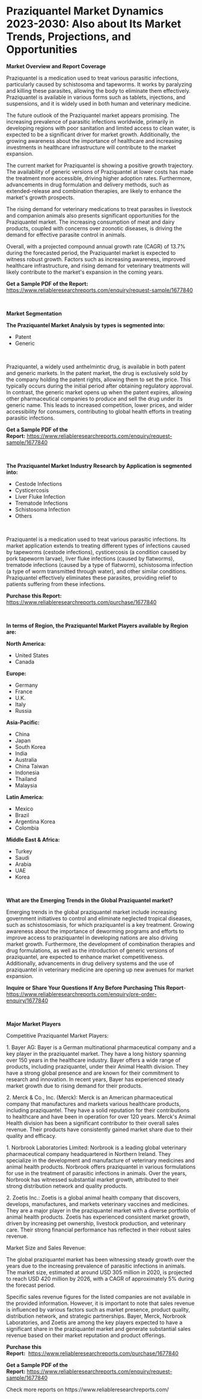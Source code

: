 <p><h1>Praziquantel Market Dynamics 2023-2030: Also about Its Market Trends, Projections, and Opportunities</h1></p><p><strong>Market Overview and Report Coverage</strong></p>
<p><p>Praziquantel is a medication used to treat various parasitic infections, particularly caused by schistosoma and tapeworms. It works by paralyzing and killing these parasites, allowing the body to eliminate them effectively. Praziquantel is available in various forms such as tablets, injections, and suspensions, and it is widely used in both human and veterinary medicine.</p><p>The future outlook of the Praziquantel market appears promising. The increasing prevalence of parasitic infections worldwide, primarily in developing regions with poor sanitation and limited access to clean water, is expected to be a significant driver for market growth. Additionally, the growing awareness about the importance of healthcare and increasing investments in healthcare infrastructure will contribute to the market expansion.</p><p>The current market for Praziquantel is showing a positive growth trajectory. The availability of generic versions of Praziquantel at lower costs has made the treatment more accessible, driving higher adoption rates. Furthermore, advancements in drug formulation and delivery methods, such as extended-release and combination therapies, are likely to enhance the market's growth prospects.</p><p>The rising demand for veterinary medications to treat parasites in livestock and companion animals also presents significant opportunities for the Praziquantel market. The increasing consumption of meat and dairy products, coupled with concerns over zoonotic diseases, is driving the demand for effective parasite control in animals.</p><p>Overall, with a projected compound annual growth rate (CAGR) of 13.7% during the forecasted period, the Praziquantel market is expected to witness robust growth. Factors such as increasing awareness, improved healthcare infrastructure, and rising demand for veterinary treatments will likely contribute to the market's expansion in the coming years.</p></p>
<p><strong>Get a Sample PDF of the Report:</strong> <a href="https://www.reliableresearchreports.com/enquiry/request-sample/1677840">https://www.reliableresearchreports.com/enquiry/request-sample/1677840</a></p>
<p>&nbsp;</p>
<p><strong>Market Segmentation</strong></p>
<p><strong>The Praziquantel Market Analysis by types is segmented into:</strong></p>
<p><ul><li>Patent</li><li>Generic</li></ul></p>
<p>&nbsp;</p>
<p><p>Praziquantel, a widely used anthelmintic drug, is available in both patent and generic markets. In the patent market, the drug is exclusively sold by the company holding the patent rights, allowing them to set the price. This typically occurs during the initial period after obtaining regulatory approval. In contrast, the generic market opens up when the patent expires, allowing other pharmaceutical companies to produce and sell the drug under its generic name. This leads to increased competition, lower prices, and wider accessibility for consumers, contributing to global health efforts in treating parasitic infections.</p></p>
<p><strong>Get a Sample PDF of the Report:</strong>&nbsp;<a href="https://www.reliableresearchreports.com/enquiry/request-sample/1677840">https://www.reliableresearchreports.com/enquiry/request-sample/1677840</a></p>
<p>&nbsp;</p>
<p><strong>The Praziquantel Market Industry Research by Application is segmented into:</strong></p>
<p><ul><li>Cestode Infections</li><li>Cysticercosis</li><li>Liver Fluke Infection</li><li>Trematode Infections</li><li>Schistosoma Infection</li><li>Others</li></ul></p>
<p>&nbsp;</p>
<p><p>Praziquantel is a medication used to treat various parasitic infections. Its market application extends to treating different types of infections caused by tapeworms (cestode infections), cysticercosis (a condition caused by pork tapeworm larvae), liver fluke infections (caused by flatworms), trematode infections (caused by a type of flatworm), schistosoma infection (a type of worm transmitted through water), and other similar conditions. Praziquantel effectively eliminates these parasites, providing relief to patients suffering from these infections.</p></p>
<p><strong>Purchase this Report:</strong>&nbsp; <a href="https://www.reliableresearchreports.com/purchase/1677840">https://www.reliableresearchreports.com/purchase/1677840</a></p>
<p>&nbsp;</p>
<p><strong>In terms of Region, the Praziquantel Market Players available by Region are:</strong></p>
<p>
    <p> <strong> North America: </strong>
        <ul>
            <li>United States</li>
            <li>Canada</li>
        </ul>
        </p> 
    <p> <strong> Europe: </strong>
        <ul>
            <li>Germany</li>
            <li>France</li>
            <li>U.K.</li>
            <li>Italy</li>
            <li>Russia</li>
        </ul>
        </p> 
    <p> <strong> Asia-Pacific: </strong>
        <ul>
            <li>China</li>
            <li>Japan</li>
            <li>South Korea</li>
            <li>India</li>
            <li>Australia</li>
            <li>China Taiwan</li>
            <li>Indonesia</li>
            <li>Thailand</li>
            <li>Malaysia</li>
        </ul>
        </p> 
    <p> <strong> Latin America: </strong>
        <ul>
            <li>Mexico</li>
            <li>Brazil</li>
            <li>Argentina Korea</li>
            <li>Colombia</li>
        </ul>
        </p> 
    <p> <strong> Middle East & Africa: </strong>
        <ul>
            <li>Turkey</li>
            <li>Saudi</li>
            <li>Arabia</li>
            <li>UAE</li>
            <li>Korea</li>
        </ul>
    </p>
    </p>
<p>&nbsp;</p>
<p><strong>What are the Emerging Trends in the Global Praziquantel market?</strong></p>
<p><p>Emerging trends in the global praziquantel market include increasing government initiatives to control and eliminate neglected tropical diseases, such as schistosomiasis, for which praziquantel is a key treatment. Growing awareness about the importance of deworming programs and efforts to improve access to praziquantel in developing nations are also driving market growth. Furthermore, the development of combination therapies and drug formulations, as well as the introduction of generic versions of praziquantel, are expected to enhance market competitiveness. Additionally, advancements in drug delivery systems and the use of praziquantel in veterinary medicine are opening up new avenues for market expansion.</p></p>
<p><strong>Inquire or Share Your Questions If Any Before Purchasing This Report</strong>- <a href="https://www.reliableresearchreports.com/enquiry/pre-order-enquiry/1677840">https://www.reliableresearchreports.com/enquiry/pre-order-enquiry/1677840</a></p>
<p>&nbsp;</p>
<p><strong>Major Market Players</strong></p>
<p><p>Competitive Praziquantel Market Players:</p><p>1. Bayer AG: Bayer is a German multinational pharmaceutical company and a key player in the praziquantel market. They have a long history spanning over 150 years in the healthcare industry. Bayer offers a wide range of products, including praziquantel, under their Animal Health division. They have a strong global presence and are known for their commitment to research and innovation. In recent years, Bayer has experienced steady market growth due to rising demand for their products.</p><p>2. Merck & Co., Inc. (Merck): Merck is an American pharmaceutical company that manufactures and markets various healthcare products, including praziquantel. They have a solid reputation for their contributions to healthcare and have been in operation for over 120 years. Merck's Animal Health division has been a significant contributor to their overall sales revenue. Their products have consistently gained market share due to their quality and efficacy.</p><p>1. Norbrook Laboratories Limited: Norbrook is a leading global veterinary pharmaceutical company headquartered in Northern Ireland. They specialize in the development and manufacture of veterinary medicines and animal health products. Norbrook offers praziquantel in various formulations for use in the treatment of parasitic infections in animals. Over the years, Norbrook has witnessed substantial market growth, attributed to their strong distribution network and quality products.</p><p>2. Zoetis Inc.: Zoetis is a global animal health company that discovers, develops, manufactures, and markets veterinary vaccines and medicines. They are a major player in the praziquantel market with a diverse portfolio of animal health products. Zoetis has experienced consistent market growth, driven by increasing pet ownership, livestock production, and veterinary care. Their strong financial performance has reflected in their robust sales revenue.</p><p>Market Size and Sales Revenue:</p><p>The global praziquantel market has been witnessing steady growth over the years due to the increasing prevalence of parasitic infections in animals. The market size, estimated at around USD 305 million in 2020, is projected to reach USD 420 million by 2026, with a CAGR of approximately 5% during the forecast period.</p><p>Specific sales revenue figures for the listed companies are not available in the provided information. However, it is important to note that sales revenue is influenced by various factors such as market presence, product quality, distribution network, and strategic partnerships. Bayer, Merck, Norbrook Laboratories, and Zoetis are among the key players expected to have a significant share in the praziquantel market and generate substantial sales revenue based on their market reputation and product offerings.</p></p>
<p><strong>Purchase this Report:</strong>&nbsp;&nbsp;<a href="https://www.reliableresearchreports.com/purchase/1677840">https://www.reliableresearchreports.com/purchase/1677840</a></p>
<p></p>
<p><strong>Get a Sample PDF of the Report:</strong>&nbsp;<a href="https://www.reliableresearchreports.com/enquiry/request-sample/1677840">https://www.reliableresearchreports.com/enquiry/request-sample/1677840</a></p>
<p>Check more reports on https://www.reliableresearchreports.com/</p>